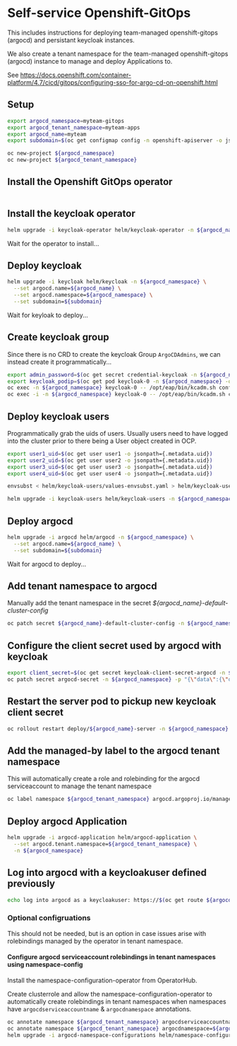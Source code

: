 # Self-service Openshift-GitOps

This includes instructions for deploying team-managed openshift-gitops (argocd) and persistant keycloak instances.

We also create a tenant namespace for the team-managed openshift-gitops (argocd) instance to manage and deploy Applications to. 

See <https://docs.openshift.com/container-platform/4.7/cicd/gitops/configuring-sso-for-argo-cd-on-openshift.html>

## Setup

```sh
export argocd_namespace=myteam-gitops
export argocd_tenant_namespace=myteam-apps
export argocd_name=myteam
export subdomain=$(oc get configmap config -n openshift-apiserver -o jsonpath={.data.config\\.yaml} | jq -r .routingConfig.subdomain)

oc new-project ${argocd_namespace}
oc new-project ${argocd_tenant_namespace} 
```

## Install the Openshift GitOps operator

```sh

```

## Install the keycloak operator

```sh
helm upgrade -i keycloak-operator helm/keycloak-operator -n ${argocd_namespace}
```

Wait for the operator to install...

## Deploy keycloak

```sh
helm upgrade -i keycloak helm/keycloak -n ${argocd_namespace} \
  --set argocd.name=${argocd_name} \
  --set argocd.namespace=${argocd_namespace} \
  --set subdomain=${subdomain}
```

Wait for keyloak to deploy...

## Create keycloak group 

Since there is no CRD to create the keycloak Group `ArgoCDAdmins`, we can instead create it programmatically...

```sh
export admin_password=$(oc get secret credential-keycloak -n ${argocd_namespace} -o jsonpath='{.data.ADMIN_PASSWORD}' | base64 -d)
export keycloak_podip=$(oc get pod keycloak-0 -n ${argocd_namespace} -o jsonpath={.status.podIP})
oc exec -n ${argocd_namespace} keycloak-0 -- /opt/eap/bin/kcadm.sh config credentials --server http://${keycloak_podip}:8080/auth --realm master --user admin --password ${admin_password} --config /tmp/kcadm.config
oc exec -i -n ${argocd_namespace} keycloak-0 -- /opt/eap/bin/kcadm.sh create groups -r argocd -s name="ArgoCDAdmins" -i --config /tmp/kcadm.config
```

## Deploy keycloak users

Programmatically grab the uids of users. Usually users need to have logged into the cluster prior to there being a User object created in OCP.

```sh
export user1_uid=$(oc get user user1 -o jsonpath={.metadata.uid})
export user2_uid=$(oc get user user2 -o jsonpath={.metadata.uid})
export user3_uid=$(oc get user user3 -o jsonpath={.metadata.uid})
export user4_uid=$(oc get user user4 -o jsonpath={.metadata.uid})

envsubst < helm/keycloak-users/values-envsubst.yaml > helm/keycloak-users/values-out.yaml

helm upgrade -i keycloak-users helm/keycloak-users -n ${argocd_namespace} -f helm/keycloak-users/values-out.yaml
```

## Deploy argocd

```sh
helm upgrade -i argocd helm/argocd -n ${argocd_namespace} \
  --set argocd.name=${argocd_name} \
  --set subdomain=${subdomain}
```

Wait for argocd to deploy...

## Add tenant namespace to argocd 

Manually add the tenant namespace in the secret *${argocd_name}-default-cluster-config* 

```sh
oc patch secret ${argocd_name}-default-cluster-config -n ${argocd_namespace} -p "{\"stringData\":{\"namespaces\":\"${argocd_namespace},${argocd_tenant_namespace}\"}}"
```

## Configure the client secret used by argocd with keycloak

```sh
export client_secret=$(oc get secret keycloak-client-secret-argocd -n ${argocd_namespace} -o jsonpath={.data.CLIENT_SECRET})
oc patch secret argocd-secret -n ${argocd_namespace} -p "{\"data\":{\"oidc.keycloak.clientSecret\":\"${client_secret}\"}}"
```

## Restart the server pod to pickup new keycloak client secret

```sh
oc rollout restart deploy/${argocd_name}-server -n ${argocd_namespace}
```

## Add the managed-by label to the argocd tenant namespace

This will automatically create a role and rolebinding for the argocd serviceaccount to manage the tenant namespace

```sh
oc label namespace ${argocd_tenant_namespace} argocd.argoproj.io/managed-by=${argocd_namespace}
```

## Deploy argocd Application

```sh
helm upgrade -i argocd-application helm/argocd-application \
  --set argocd.tenant.namespace=${argocd_tenant_namespace} \
  -n ${argocd_namespace}
```

## Log into argocd with a keycloakuser defined previously

```sh
echo log into argocd as a keycloakuser: https://$(oc get route ${argocd_name}-server -n ${argocd_namespace} -o jsonpath={.spec.host})
```

### Optional configruations

This should not be needed, but is an option in case issues arise with rolebindings managed by the operator in tenant namespace. 

#### Configure argocd serviceaccount rolebindings in tenant namespaces using namespace-config

Install the namespace-configuration-operator from OperatorHub.

Create clusterrole and allow the namespace-configuration-operator to automatically create rolebindings in tenant namespaces when namespaces have `argocdserviceaccountname` & `argocdnamespace` annotations.

```sh
oc annotate namespace ${argocd_tenant_namespace} argocdserviceaccountname=${argocd_name}-argocd-application-controller
oc annotate namespace ${argocd_tenant_namespace} argocdnamespace=${argocd_namespace}
helm upgrade -i argocd-namespace-configurations helm/namespace-configurations -n namespace-configuration-operator
```